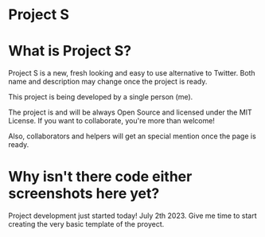 # Project S

# What is Project S?

Project S is a new, fresh looking and easy to use alternative to Twitter. Both name and description may change once the project is ready.

This project is being developed by a single person (me).

The project is and will be always Open Source and licensed under the MIT License. If you want to collaborate, you're more than welcome!

Also, collaborators and helpers will get an special mention once the page is ready.

# Why isn't there code either screenshots here yet?

Project development just started today! July 2th 2023. Give me time to start creating the very basic template of the proyect.
